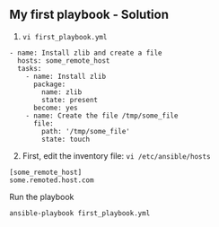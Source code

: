 ## My first playbook - Solution

1. `vi first_playbook.yml`

```
- name: Install zlib and create a file
  hosts: some_remote_host
  tasks:
    - name: Install zlib
      package:
        name: zlib
        state: present
      become: yes
    - name: Create the file /tmp/some_file
      file:
        path: '/tmp/some_file'
        state: touch
```

2. First, edit the inventory file: `vi /etc/ansible/hosts`

```
[some_remote_host]
some.remoted.host.com
```

Run the playbook

`ansible-playbook first_playbook.yml`
